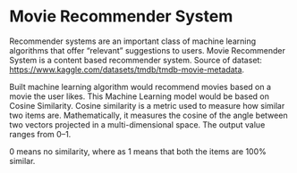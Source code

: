 # Movie Recommender System
Recommender systems are an important class of machine learning algorithms that offer “relevant” suggestions to users.
Movie Recommender System is a content based recommender system. Source of dataset: https://www.kaggle.com/datasets/tmdb/tmdb-movie-metadata.

Built machine learning algorithm would recommend movies based on a movie the user likes. This Machine Learning model would be based on Cosine Similarity.
Cosine similarity is a metric used to measure how similar two items are. Mathematically, it measures the cosine of the angle between two vectors projected in a multi-dimensional space. The output value ranges from 0–1.

0 means no similarity, where as 1 means that both the items are 100% similar.
